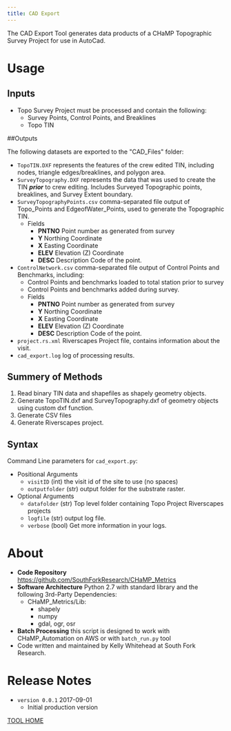 ```yaml
---
title: CAD Export
---
```


The CAD Export Tool generates data products of a CHaMP Topographic Survey Project for use in AutoCad.

# Usage

## Inputs

* Topo Survey Project must be processed and contain the following:
  * Survey Points, Control Points, and Breaklines
  * Topo TIN


##Outputs

The following datasets are exported to the "CAD_Files" folder:

* `TopoTIN.DXF` represents the features of the crew edited TIN, including nodes, triangle edges/breaklines, and polygon area.
* `SurveyTopography.DXF` represents the data that was used to create the TIN ***prior*** to crew editing. Includes Surveyed Topographic points, breaklines, and Survey Extent boundary.
* `SurveyTopographyPoints.csv` comma-separated file output of Topo_Points and EdgeofWater_Points, used to generate the Topographic TIN.
  * Fields
    * **PNTNO** Point number as generated from survey
    * **Y** Northing Coordinate
    * **X** Easting Coordinate
    * **ELEV** Elevation (Z) Coordinate
    * **DESC** Description Code of the point.
* `ControlNetwork.csv` comma-separated file output of Control Points and Benchmarks, including:
  - Control Points and benchmarks loaded to total station prior to survey
  - Control Points and benchmarks added during survey.
  - Fields
    - **PNTNO** Point number as generated from survey
    - **Y** Northing Coordinate
    - **X** Easting Coordinate
    - **ELEV** Elevation (Z) Coordinate
    - **DESC** Description Code of the point.
* `project.rs.xml` Riverscapes Project file, contains information about the visit.
* `cad_export.log` log of processing results.

## Summery of Methods

1. Read binary TIN data and shapefiles as shapely geometry objects.
2. Generate TopoTIN.dxf and SurveyTopography.dxf of geometry objects using custom dxf function.
3. Generate CSV files
4. Generate Riverscapes project.

## Syntax

Command Line parameters for `cad_export.py`:

* Positional Arguments
  * `visitID` (int) the visit id of the site to use (no spaces)
  * `outputfolder` (str) output folder for the substrate raster.
* Optional Arguments
  * `datafolder` (str) Top level folder containing Topo Project Riverscapes projects
  * `logfile` (str) output log file.
  * `verbose` (bool) Get more information in your logs.

# About

* **Code Repository** https://github.com/SouthForkResearch/CHaMP_Metrics
* **Software Architecture** Python 2.7 with standard library and the following 3rd-Party Dependencies:
  * CHaMP_Metrics/Lib:
    * shapely
    * numpy
    * gdal, ogr, osr
* **Batch Processing** this script is designed to work with CHaMP_Automation on AWS or with `batch_run.py` tool
* Code written and maintained by Kelly Whitehead at South Fork Research.

# Release Notes

- `version 0.0.1`  2017-09-01
  - Initial production version

[TOOL HOME](index.md)
